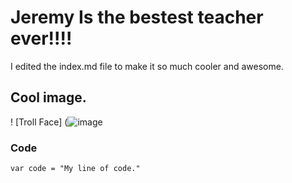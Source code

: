 # <h1> Jeremy Is the bestest teacher ever!!!!

I edited the index.md file to make it so much cooler and awesome.

## <h2> Cool image.

! [Troll Face] (![image](https://github.com/user-attachments/assets/96d9117b-d52c-43b6-8beb-340ad015c710)

### <h3> Code

```gdscript
var code = "My line of code."
```
